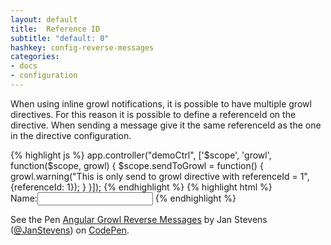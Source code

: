 ```yaml
---
layout: default
title:  Reference ID
subtitle: "default: 0"
hashkey: config-reverse-messages
categories:
- docs
- configuration
---
```


<div class="row">
  <div class="col-md-6">
    <p>When using inline growl notifications, it is possible to have multiple growl directives.
      For this reason it is possible to define a referenceId on the directive.
      When sending a message give it the same referenceId as the one in the directive configuration.</p>
{% highlight js %}
app.controller("demoCtrl", ['$scope', 'growl', function($scope, growl) {
  $scope.sendToGrowl = function() {
    growl.warning("This is only send to growl directive with referenceId = 1", {referenceId: 1});
    }
}]);
{% endhighlight %}
{% highlight html %}
<form>
  <div growl inline="true" reference="1"></div>
  <label>Name:<label><input type="text" name="name" />
</form>
{% endhighlight %}
  </div>
  <div class="col-md-6">
    <p data-height="350" data-theme-id="0" data-slug-hash="CIepj" data-default-tab="result" class='codepen'>See the Pen <a href='http://codepen.io/JanStevens/pen/CIepj/'>Angular Growl Reverse Messages</a> by Jan Stevens (<a href='http://codepen.io/JanStevens'>@JanStevens</a>) on <a href='http://codepen.io'>CodePen</a>.</p>
  </div>
</div>
